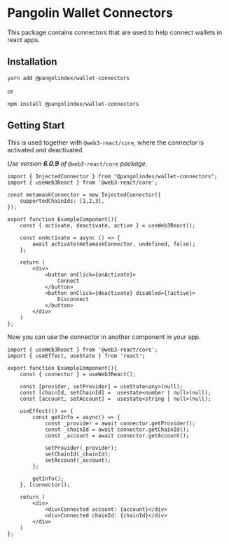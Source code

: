 # Pangolin Wallet Connectors
This package contains connectors that are used to help connect wallets in react apps.

## Installation
`yarn add @pangolindex/wallet-connectors`

or

`npm install @pangolindex/wallet-connectors`

## Getting Start
This is used together with `@web3-react/core`, where the connector is activated and deactivated.

_Use version **6.0.9** of `@web3-react/core` package._

```tsx
import { InjectedConnector } from "@pangolindex/wallet-connectors";
import { useWeb3React } from '@web3-react/core';

const metamaskConnector = new InjectedConnector({
    supportedChainIds: [1,2,3],
});

export function ExampleComponent(){
    const { activate, deactivate, active } = useWeb3React();

    const onActivate = async () => {
        await activate(metamaskConnector, undefined, false); 
    };

    return (
        <div>
            <button onClick={onActivate}>
                Connect
            </button>
            <button onClick={deactivate} disabled={!active}>
                Disconnect
            </button>
        </div>
    )
};
```

Now you can use the connector in another component in your app.

```tsx
import { useWeb3React } from '@web3-react/core';
import { useEffect, useState } from 'react';

export function ExampleComponent(){
    const { connector } = useWeb3React();

    const [provider, setProvider] = useState<any>(null);
    const [chainId, setChainId] =  usestate<number | null>(null);
    const [account, setAccount] =  usestate<string | null>(null);

    useEffect(() => {
        const getInfo = async() => {
            const _provider = await connector.getProvider();
            const _chainId = await connector.getChainId();
            const _account = await connector.getAccount();

            setProvider(_provider);
            setChainId(_chainId);
            setAccount(_account);
        };

        getInfo();
    }, [connector]);

    return (
        <div>
            <div>Connected account: {account}</div>
            <div>Connected chainId: {chainId}</div>
        </div>
    )
};
```